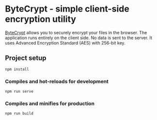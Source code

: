# ByteCrypt - simple client-side encryption utility

[ByteCrypt](https://bytecrypt.vercel.app/) allows you to securely encrypt your files in the browser. The application runs entirely on the client side. No data is sent to the server. It uses Advanced Encryption Standard (AES) with 256-bit key.

## Project setup

```
npm install
```

### Compiles and hot-reloads for development

```
npm run serve
```

### Compiles and minifies for production

```
npm run build
```
